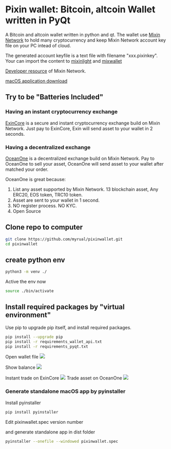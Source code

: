 # Pixin wallet: Bitcoin, altcoin Wallet written in PyQt
A Bitcoin and altcoin wallet written in python and qt. The wallet use [Mixin Network](https://mixin.one) to hold many cryptocurrency and keep Mixin Network account key file on your PC intead of cloud. 

The generated account keyfile is a text file with filename "xxx.pixinkey". Your can import the content to [mixinlight](https://mixinlight.github.io) and [mixwallet](https://github.com/over140/mixwallet)

[Developer resource](https://github.com/awesome-mixin-network/mixin_network_sdk_resource) of Mixin Network.

[macOS application download](https://github.com/myrual/pixinwallet/releases/download/v0.0.5/pixinwallet.zip)

## Try to be "Batteries Included" 
### Having an instant cryptocurrency exchange
[ExinCore](https://github.com/ExinOne/ExinCore) is a secure and instant cryptocurrency exchange build on Mixin Network. Just pay to ExinCore, Exin will send asset to your wallet in 2 seconds.
### Having a decentralized exchange
[OceanOne](http://github.com/mixinnetwork/oceanone) is a decentralized exchange build on Mixin Network. Pay to OceanOne to sell your asset, OceanOne will send asset to your wallet after matched your order.

OceanOne is great because: 
1. List any asset supported by Mixin Network. 13 blockchain asset, Any ERC20, EOS token, TRC10 token. 
2. Asset are sent to your wallet in 1 second. 
3. NO register process. NO KYC.
4. Open Source

## Clone repo to computer
```bash
git clone https://github.com/myrual/pixinwallet.git 
cd pixinwallet
```

## create python env

```bash
python3 -m venv ./
```

Active the env now
```bash
source ./bin/activate
```

## Install required packages by "virtual environment"

Use pip to upgrade pip itself, and install required packages.
```bash
pip install --upgrade pip
pip install -r requirements_wallet_api.txt
pip install -r requirements_pyqt.txt
```

Open wallet file
![](https://github.com/myrual/pixinwallet/raw/master/open_wallet_file.png)

Show balance
![](https://github.com/myrual/pixinwallet/blob/master/balance_screen.png)

Instant trade on ExinCore
![](https://github.com/myrual/pixinwallet/blob/master/exin_exchange_screen.png)
Trade asset on OceanOne
![](https://github.com/myrual/pixinwallet/raw/master/OceanOne_Screen.png)


### Generate standalone macOS app by pyinstaller
Install pyinstaller
```bash
pip install pyinstaller
```
Edit pixinwallet.spec version number

and generate standalone app in dist folder
```bash
pyinstaller --onefile --windowed pixinwallet.spec
```

